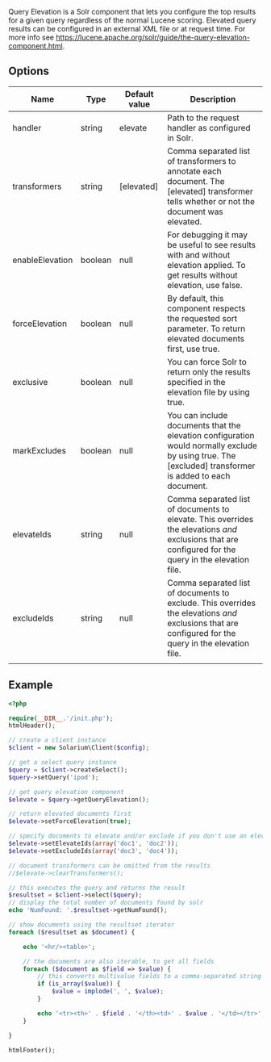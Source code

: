 Query Elevation is a Solr component that lets you configure the top results for a given query regardless of the normal Lucene scoring. Elevated query results can be configured in an external XML file or at request time. For more info see <https://lucene.apache.org/solr/guide/the-query-elevation-component.html>.

Options
-------

| Name            | Type    | Default value | Description                                                                                                                                            |
|-----------------|---------|---------------|--------------------------------------------------------------------------------------------------------------------------------------------------------|
| handler         | string  | elevate       | Path to the request handler as configured in Solr.                                                                                                     |
| transformers    | string  | [elevated]    | Comma separated list of transformers to annotate each document. The [elevated] transformer tells whether or not the document was elevated.             |
| enableElevation | boolean | null          | For debugging it may be useful to see results with and without elevation applied. To get results without elevation, use false.                         |
| forceElevation  | boolean | null          | By default, this component respects the requested sort parameter. To return elevated documents first, use true.                                        |
| exclusive       | boolean | null          | You can force Solr to return only the results specified in the elevation file by using true.                                                           |
| markExcludes    | boolean | null          | You can include documents that the elevation configuration would normally exclude by using true. The [excluded] transformer is added to each document. |
| elevateIds      | string  | null          | Comma separated list of documents to elevate. This overrides the elevations _and_ exclusions that are configured for the query in the elevation file.  |
| excludeIds      | string  | null          | Comma separated list of documents to exclude. This overrides the elevations _and_ exclusions that are configured for the query in the elevation file.  |
||

Example
-------

```php
<?php

require(__DIR__.'/init.php');
htmlHeader();

// create a client instance
$client = new Solarium\Client($config);

// get a select query instance
$query = $client->createSelect();
$query->setQuery('ipod');

// get query elevation component
$elevate = $query->getQueryElevation();

// return elevated documents first
$elevate->setForceElevation(true);

// specify documents to elevate and/or exclude if you don't use an elevation file or want to override it at request time
$elevate->setElevateIds(array('doc1', 'doc2'));
$elevate->setExcludeIds(array('doc3', 'doc4'));

// document transformers can be omitted from the results
//$elevate->clearTransformers();

// this executes the query and returns the result
$resultset = $client->select($query);
// display the total number of documents found by solr
echo 'NumFound: '.$resultset->getNumFound();

// show documents using the resultset iterator
foreach ($resultset as $document) {

    echo '<hr/><table>';

    // the documents are also iterable, to get all fields
    foreach ($document as $field => $value) {
        // this converts multivalue fields to a comma-separated string
        if (is_array($value)) {
            $value = implode(', ', $value);
        }

        echo '<tr><th>' . $field . '</th><td>' . $value . '</td></tr>';
    }

}

htmlFooter();

```
